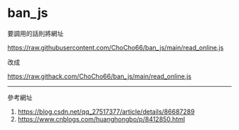 # ban_js

要調用的話則將網址

https://raw.githubusercontent.com/ChoCho66/ban_js/main/read_online.js

改成

https://raw.githack.com/ChoCho66/ban_js/main/read_online.js

---
參考網址
1. https://blog.csdn.net/qq_27517377/article/details/86687289
2. https://www.cnblogs.com/huanghongbo/p/8412850.html
